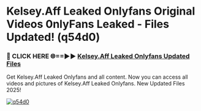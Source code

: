 # Kelsey.Aff Leaked Onlyfans Original Videos 0nlyFans Leaked - Files Updated! (q54d0)

<h3>🔴 CLICK HERE 🌐==►► <a href="https://tinyurl.com/4seja8ks" rel="nofollow">Kelsey.Aff Leaked Onlyfans Updated Files</a></h3>

Get Kelsey.Aff Leaked Onlyfans and all content. Now you can access all videos and pictures of Kelsey.Aff Leaked Onlyfans. New Updated Files 2025!

[![q54d0](https://i.imgur.com/EWjZXRe.gif)](https://tinyurl.com/4seja8ks)
